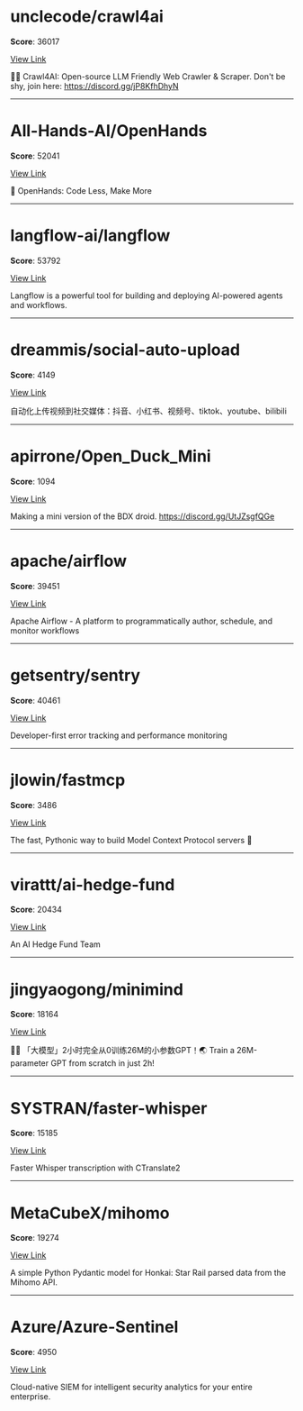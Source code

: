
# unclecode/crawl4ai

**Score**: 36017

[View Link](https://github.com/unclecode/crawl4ai)

🚀🤖 Crawl4AI: Open-source LLM Friendly Web Crawler & Scraper. Don't be shy, join here: https://discord.gg/jP8KfhDhyN

---

# All-Hands-AI/OpenHands

**Score**: 52041

[View Link](https://github.com/All-Hands-AI/OpenHands)

🙌 OpenHands: Code Less, Make More

---

# langflow-ai/langflow

**Score**: 53792

[View Link](https://github.com/langflow-ai/langflow)

Langflow is a powerful tool for building and deploying AI-powered agents and workflows.

---

# dreammis/social-auto-upload

**Score**: 4149

[View Link](https://github.com/dreammis/social-auto-upload)

自动化上传视频到社交媒体：抖音、小红书、视频号、tiktok、youtube、bilibili

---

# apirrone/Open_Duck_Mini

**Score**: 1094

[View Link](https://github.com/apirrone/Open_Duck_Mini)

Making a mini version of the BDX droid. https://discord.gg/UtJZsgfQGe

---

# apache/airflow

**Score**: 39451

[View Link](https://github.com/apache/airflow)

Apache Airflow - A platform to programmatically author, schedule, and monitor workflows

---

# getsentry/sentry

**Score**: 40461

[View Link](https://github.com/getsentry/sentry)

Developer-first error tracking and performance monitoring

---

# jlowin/fastmcp

**Score**: 3486

[View Link](https://github.com/jlowin/fastmcp)

The fast, Pythonic way to build Model Context Protocol servers 🚀

---

# virattt/ai-hedge-fund

**Score**: 20434

[View Link](https://github.com/virattt/ai-hedge-fund)

An AI Hedge Fund Team

---

# jingyaogong/minimind

**Score**: 18164

[View Link](https://github.com/jingyaogong/minimind)

🚀🚀 「大模型」2小时完全从0训练26M的小参数GPT！🌏 Train a 26M-parameter GPT from scratch in just 2h!

---

# SYSTRAN/faster-whisper

**Score**: 15185

[View Link](https://github.com/SYSTRAN/faster-whisper)

Faster Whisper transcription with CTranslate2

---

# MetaCubeX/mihomo

**Score**: 19274

[View Link](https://github.com/MetaCubeX/mihomo)

A simple Python Pydantic model for Honkai: Star Rail parsed data from the Mihomo API.

---

# Azure/Azure-Sentinel

**Score**: 4950

[View Link](https://github.com/Azure/Azure-Sentinel)

Cloud-native SIEM for intelligent security analytics for your entire enterprise.
